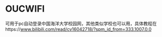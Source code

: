 # OUCWIFI
可用于pc自动登录中国海洋大学校园网，其他类似学校也可以用，具体教程在https://www.bilibili.com/read/cv16042718/?spm_id_from=333.1007.0.0
